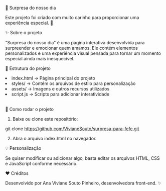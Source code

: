 🎁 Surpresa do nosso dia

Este projeto foi criado com muito carinho para proporcionar uma experiência especial. 💖

✨ Sobre o projeto

"Surpresa do nosso dia" é uma página interativa desenvolvida para surpreender e emocionar quem amamos. Ele contém elementos personalizados e uma experiência visual pensada para tornar um momento especial ainda mais inesquecível.

📂 Estrutura do projeto

<li>index.html → Página principal do projeto</li>

<li>styles/ → Contém os arquivos de estilo para personalização</li>

<li>assets/ → Imagens e outros recursos utilizados</li>

<li>script.js → Scripts para adicionar interatividade</li>
<br>

🚀 Como rodar o projeto


1. Baixe ou clone este repositório:

git clone https://github.com/VivianeSouto/surpresa-para-fefe.git

2. Abra o arquivo index.html no navegador.

💡 Personalização

Se quiser modificar ou adicionar algo, basta editar os arquivos HTML, CSS e JavaScript conforme necessário.

❤️ Créditos

Desenvolvido por Ana Viviane Souto Pinheiro, desenvolvedora front-end. ✨
